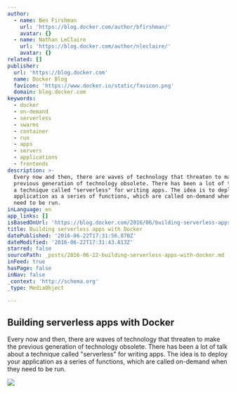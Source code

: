 ```yaml
---
author:
  - name: Ben Firshman
    url: 'https://blog.docker.com/author/bfirshman/'
    avatar: {}
  - name: Nathan LeClaire
    url: 'https://blog.docker.com/author/nleclaire/'
    avatar: {}
related: []
publisher:
  url: 'https://blog.docker.com'
  name: Docker Blog
  favicon: 'https://www.docker.io/static/favicon.png'
  domain: blog.docker.com
keywords:
  - docker
  - on-demand
  - serverless
  - swarms
  - container
  - run
  - apps
  - servers
  - applications
  - frontends
description: >-
  Every now and then, there are waves of technology that threaten to make the
  previous generation of technology obsolete. There has been a lot of talk about
  a technique called "serverless" for writing apps. The idea is to deploy your
  application as a series of functions, which are called on-demand when they
  need to be run.
inLanguage: en
app_links: []
isBasedOnUrl: 'https://blog.docker.com/2016/06/building-serverless-apps-with-docker/'
title: Building serverless apps with Docker
datePublished: '2016-06-22T17:31:56.870Z'
dateModified: '2016-06-22T17:31:43.813Z'
starred: false
sourcePath: _posts/2016-06-22-building-serverless-apps-with-docker.md
inFeed: true
hasPage: false
inNav: false
_context: 'http://schema.org'
_type: MediaObject

---
```

<article style=""><h1>Building serverless apps with Docker</h1><p>Every now and then, there are waves of technology that threaten to make the previous generation of technology obsolete. There has been a lot of talk about a technique called "serverless" for writing apps. The idea is to deploy your application as a series of functions, which are called on-demand when they need to be run.</p><img src="https://blog.docker.com/wp-content/uploads/Picture1.png" /></article>